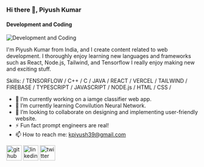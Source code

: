 ### Hi there 👋, Piyush Kumar
#### Development and Coding
![Development and Coding](https://pbs.twimg.com/profile_banners/1552087092326309888/1658886539/1500x500)

I'm Piyush Kumar from India, and I create content related to web development. I thoroughly enjoy learning new languages and frameworks such as React, Node.js, Tailwind, and Tensorflow
I really enjoy making new and exciting stuff. 

Skills: / TENSORFLOW / C++ / C / JAVA / REACT / VERCEL / TAILWIND / FIREBASE / TYPESCRIPT / JAVASCRIPT / NODE.js / HTML / CSS /  

- 🔭 I’m currently working on a iamge classifier web app. 
- 🌱 I’m currently learning Convilution Neural Network.
- 👯 I’m looking to collaborate on designing and implementing user-friendly website.
- ⚡ Fun fact prompt engineers are real!
- 📫 How to reach me: kpiyush39@gmail.com


[<img src='https://cdn.jsdelivr.net/npm/simple-icons@3.0.1/icons/github.svg' alt='github' height='40'>](https://github.com/https://github.com/pyshkumar) 
[<img src='https://cdn.jsdelivr.net/npm/simple-icons@3.0.1/icons/linkedin.svg' alt='linkedin' height='40'>](https://www.linkedin.com/in/linkedin.com/in/piyush---kumar/)  [<img src='https://cdn.jsdelivr.net/npm/simple-icons@3.0.1/icons/twitter.svg' alt='twitter' height='40'>](https://twitter.com/https://twitter.com/Piyush_kmar)  


